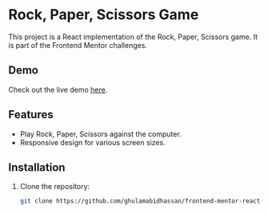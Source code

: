 # Rock, Paper, Scissors Game

This project is a React implementation of the Rock, Paper, Scissors game. It is part of the Frontend Mentor challenges.


## Demo

Check out the live demo [here](https://rpsgame.abidhassan.dev/).

## Features

- Play Rock, Paper, Scissors against the computer.
- Responsive design for various screen sizes.

## Installation

1. Clone the repository:

   ```bash
   git clone https://github.com/ghulamabidhassan/frontend-mentor-react-projects.git
